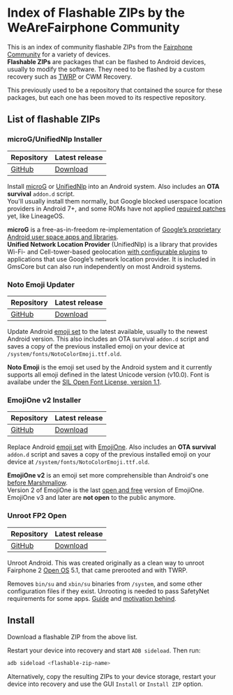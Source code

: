 Index of Flashable ZIPs by the WeAreFairphone Community
===

This is an index of community flashable ZIPs from the [Fairphone Community](https://fairphone.community) for a variety of devices.  
**Flashable ZIPs** are packages that can be flashed to Android devices, usually to modify the software. They need to be flashed by a custom recovery such as [TWRP](https://twrp.me/) or CWM Recovery.

This previously used to be a repository that contained the source for these packages, but each one has been moved to its respective repository.


List of flashable ZIPs
---

### microG/UnifiedNlp Installer

| Repository | Latest release |
| ---------- | -------------- |
| [GitHub](https://github.com/WeAreFairphone/flashable-zip_microG) | [Download](https://github.com/WeAreFairphone/flashable-zip_microG/releases/latest) |

Install [microG](https://microg.org) or [UnifiedNlp](https://github.com/microg/android_packages_apps_UnifiedNlp/blob/master/README.md) into an Android system. Also includes an **OTA survival** `addon.d` script.  
You'll usually install them normally, but Google blocked userspace location providers in Android 7+, and some ROMs have not applied [required patches](https://github.com/microg/android_packages_apps_UnifiedNlp/tree/master/patches) yet, like LineageOS.

**microG** is a free-as-in-freedom re-implementation of [Google’s proprietary Android user space apps and libraries](https://arstechnica.com/gadgets/2013/10/googles-iron-grip-on-android-controlling-open-source-by-any-means-necessary/).  
**Unified Network Location Provider** (UnifiedNlp) is a library that provides Wi-Fi- and Cell-tower-based geolocation [with configurable plugins](https://github.com/microg/android_packages_apps_UnifiedNlp#usage) to applications that use Google’s network location provider. It is included in GmsCore but can also run independently on most Android systems.

### Noto Emoji Updater

| Repository | Latest release |
| ---------- | -------------- |
| [GitHub](https://github.com/WeAreFairphone/flashable-zip_noto-emoji) | [Download](https://github.com/WeAreFairphone/flashable-zip_noto-emoji/releases/latest) |

Update Android [emoji set](https://www.google.com/get/noto/help/emoji/) to the latest available, usually to the newest Android version. This also includes an OTA survival `addon.d` script and saves a copy of the previous installed emoji on your device at `/system/fonts/NotoColorEmoji.ttf.old`.

**Noto Emoji** is the emoji set used by the Android system and it currently supports all emoji defined in the latest Unicode version (v10.0). Font is availabe under the [SIL Open Font License, version 1.1](https://github.com/googlei18n/noto-emoji/blob/master/fonts/LICENSE).

### EmojiOne v2 Installer

| Repository | Latest release |
| ---------- | -------------- |
| [GitHub](https://github.com/WeAreFairphone/flashable-zip_emojione) | [Download](https://github.com/WeAreFairphone/flashable-zip_emojione/releases/latest) |

Replace Android [emoji set](https://www.google.com/get/noto/help/emoji/) with [EmojiOne](https://www.emojione.com/emoji/v2). Also includes an **OTA survival** `addon.d` script and saves a copy of the previous installed emoji on your device at `/system/fonts/NotoColorEmoji.ttf.old`.

**EmojiOne v2** is an emoji set more comprehensible than Android's one [before Marshmallow](http://blog.emojipedia.org/android-6-0-1-emoji-changelog/).  
Version 2 of EmojiOne is the last [open and free](https://github.com/Ranks/emojione/blob/2.2.7/LICENSE.md) version of EmojiOne. EmojiOne v3 and later are **not open** to the public anymore.

### Unroot FP2 Open

| Repository | Latest release |
| ---------- | -------------- |
| [GitHub](https://github.com/WeAreFairphone/flashable-zip_unroot) | [Download](https://github.com/WeAreFairphone/flashable-zip_unroot/releases/latest) |

Unroot Android. This was created originally as a clean way to unroot Fairphone 2 [Open OS](http://code.fairphone.com/projects/fp-osos/index.html#id2) 5.1, that came prerooted and with TWRP.

Removes `bin/su` and `xbin/su` binaries from `/system`, and some other configuration files if they exist.
Unrooting is needed to pass SafetyNet requirements for some apps. [Guide](https://forum.fairphone.com/t/pencil2-how-to-install-any-app-on-fp-open-os-for-beginners-and-experts/22516) and [motivation behind](https://forum.fairphone.com/t/how-to-be-able-to-install-and-use-any-app-on-fp-open-os-experimental/22327/34?u=roboe).


Install
---

Download a flashable ZIP from the above list.

Restart your device into recovery and start `ADB sideload`. Then run:
```sh
adb sideload <flashable-zip-name>
```

Alternatively, copy the resulting ZIPs to your device storage, restart your device into recovery and use the GUI `Install` or `Install ZIP` option.

